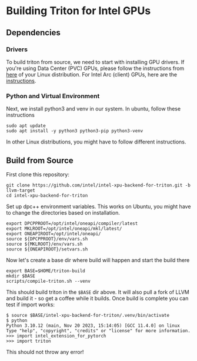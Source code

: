 # Building Triton for Intel GPUs

## Dependencies

### Drivers

To build triton from source, we need to start with installing GPU drivers. If you're using Data Center (PVC) GPUs, please follow the instructions from [here](https://dgpu-docs.intel.com/driver/installation.html#install-steps) of your Linux distribution. For Intel Arc (client) GPUs, here are the [instructions](https://dgpu-docs.intel.com/driver/client/overview.html).


### Python and Virtual Environment

Next, we install python3 and venv in our system. In ubuntu, follow these instructions

```
sudo apt update
sudo apt install -y python3 python3-pip python3-venv
```

In other Linux distributions, you might have to follow different instructions.


## Build from Source

First clone this repository:

```
git clone https://github.com/intel/intel-xpu-backend-for-triton.git -b llvm-target
cd intel-xpu-backend-for-triton
```

Set up dpc++ environment variables. This works on Ubuntu, you might have to change the directories based on installation.

```
export DPCPPROOT=/opt/intel/oneapi/compiler/latest
export MKLROOT=/opt/intel/oneapi/mkl/latest/
export ONEAPIROOT=/opt/intel/oneapi/
source ${DPCPPROOT}/env/vars.sh
source ${MKLROOT}/env/vars.sh
source ${ONEAPIROOT}/setvars.sh
```

Now let's create a base dir where build will happen and start the build there

```
export BASE=$HOME/triton-build
mkdir $BASE
scripts/compile-triton.sh --venv
```

This should build triton in the `$BASE` dir above. It will also pull a fork of LLVM and build it - so get a coffee while it builds. Once build is complete you can test if import works:

```
$ source $BASE/intel-xpu-backend-for-triton/.venv/bin/activate
$ python
Python 3.10.12 (main, Nov 20 2023, 15:14:05) [GCC 11.4.0] on linux
Type "help", "copyright", "credits" or "license" for more information.
>>> import intel_extension_for_pytorch
>>> import triton
```

This should not throw any error!